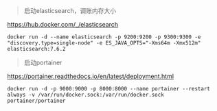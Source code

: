 > 启动elasticsearch，调账内存大小

https://hub.docker.com/_/elasticsearch

```shell
docker run -d --name elasticsearch -p 9200:9200 -p 9300:9300 -e "discovery.type=single-node" -e ES_JAVA_OPTS="-Xms64m -Xmx512m" elasticsearch:7.6.2
```



> 启动portainer

https://portainer.readthedocs.io/en/latest/deployment.html

```shell
docker run -d -p 9000:9000 -p 8000:8000 --name portainer --restart always -v /var/run/docker.sock:/var/run/docker.sock portainer/portainer
```

